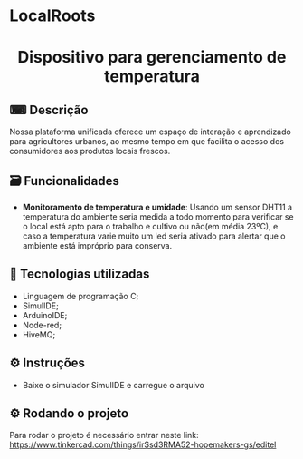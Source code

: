 # LocalRoots

<h1 align="center"> Dispositivo para gerenciamento de temperatura </h1>


## ⌨ Descrição  

Nossa plataforma unificada oferece um espaço de interação e aprendizado para agricultores urbanos, ao mesmo tempo em que facilita o acesso dos consumidores aos produtos locais frescos.

## 🗃 Funcionalidades
* <b>Monitoramento de temperatura e umidade</b>: Usando um sensor DHT11 a temperatura do ambiente seria medida a todo momento para verificar se o local está apto para o trabalho e cultivo ou não(em média 23ºC), e caso a temperatura varie muito um led seria ativado para alertar que o ambiente está impróprio para conserva.


 ## 🔗 Tecnologias utilizadas
 * Linguagem de programação C;
 * SimulIDE;
 * ArduinoIDE;
 * Node-red;
 * HiveMQ;

 ## ⚙ Instruções
 * Baixe o simulador SimulIDE e carregue o arquivo

 ## ⚙ Rodando o projeto
 Para rodar o projeto é necessário entrar neste link:
 https://www.tinkercad.com/things/irSsd3RMA52-hopemakers-gs/editel
